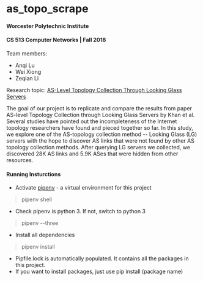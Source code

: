 # as_topo_scrape
#### Worcester Polytechnic Institute
#### CS 513 Computer Networks | Fall 2018

Team members: 
* Anqi Lu
* Wei Xiong 
* Zeqian Li

Research topic: 
[AS-Level Topology Collection Through Looking Glass Servers](http://conferences.sigcomm.org/imc/2013/papers/imc037s-khanA.pdf)

The goal of our project is to replicate and compare the results from paper AS-level Topology Collection through Looking Glass Servers by Khan et al. Several studies have pointed out the incompleteness of the Internet topology researchers have found and pieced together so far. In this study, we explore one of the AS-topology collection method -- Looking Glass (LG) servers with the hope to discover AS links that were not found by other AS topology collection methods. After querying LG servers we collected, we discovered 28K AS links and 5.9K ASes that were hidden from other resources. 


#### Running Insturctions
* Activate [pipenv](https://github.com/pypa/pipenv) - a virtual environment for this project
> pipenv shell
* Check pipenv is python 3. If not, switch to python 3
> pipenv --three
* Install all dependencies
> pipenv install

* Pipfile.lock is automatically populated. It contains all the packages in this project. 
* If you want to install packages, just use pip install (package name)
